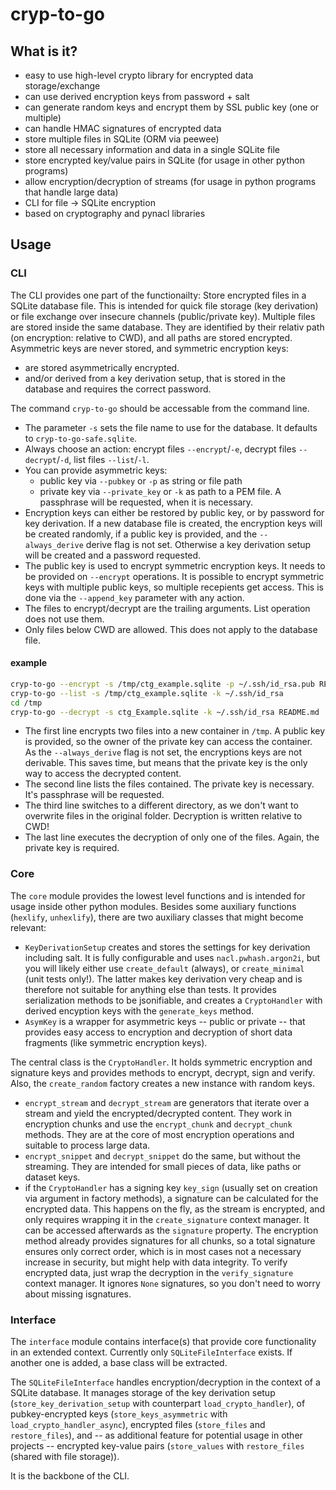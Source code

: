 # cryp-to-go

## What is it?

- easy to use high-level crypto library for encrypted data storage/exchange
- can use derived encryption keys from password + salt
- can generate random keys and encrypt them by SSL public key (one or multiple)
- can handle HMAC signatures of encrypted data
- store multiple files in SQLite (ORM via peewee)
- store all necessary information and data in a single SQLite file
- store encrypted key/value pairs in SQLite (for usage in other python programs)
- allow encryption/decryption of streams (for usage in python programs that handle large data)
- CLI for file -> SQLite encryption
- based on cryptography and pynacl libraries

## Usage

### CLI

The CLI provides one part of the functionailty: 
Store encrypted files in a SQLite database file. This is intended for quick file storage (key derivation) 
or file exchange over insecure channels (public/private key).
Multiple files are stored inside the same database. They are identified by their relativ path 
(on encryption: relative to CWD), and all paths are stored encrypted. Asymmetric keys are
never stored, and symmetric encryption keys:
- are stored asymmetrically encrypted.
- and/or derived from a key derivation setup, that is stored in the database and 
 requires the correct password.

The command `cryp-to-go` should be accessable from the command line. 
- The parameter `-s` sets the file name to use for the database. It defaults to `cryp-to-go-safe.sqlite`.
- Always choose an action: encrypt files `--encrypt`/`-e`, decrypt files `--decrypt`/`-d`, list files `--list`/`-l`.
- You can provide asymmetric keys:
  - public key via `--pubkey` or `-p` as string or file path
  - private key via `--private_key` or `-k` as path to a PEM file. A passphrase will be requested, when it is necessary.
- Encryption keys can either be restored by public key, or by password for key derivation.
 If a new database file is created, the encryption keys will be created randomly, 
 if a public key is provided, and the `--always_derive` derive flag is not set. Otherwise
 a key derivation setup will be created and a password requested.
- The public key is used to encrypt symmetric encryption keys. 
 It needs to be provided on `--encrypt` operations. It is possible to encrypt symmetric keys
 with multiple public keys, so multiple recepients get access.
 This is done via the `--append_key` parameter with any action.
- The files to encrypt/decrypt are the trailing arguments. List operation does not use them.
- Only files below CWD are allowed. This does not apply to the database file.

#### example
```bash
cryp-to-go --encrypt -s /tmp/ctg_example.sqlite -p ~/.ssh/id_rsa.pub README.md setup.py
cryp-to-go --list -s /tmp/ctg_example.sqlite -k ~/.ssh/id_rsa
cd /tmp
cryp-to-go --decrypt -s ctg_Example.sqlite -k ~/.ssh/id_rsa README.md
```
- The first line encrypts two files into a new container in `/tmp`. A public key is provided,
so the owner of the private key can access the container. As the `--always_derive` flag is not set,
the encryptions keys are not derivable. This saves time, but means that the private key is the
only way to access the decrypted content.
- The second line lists the files contained. The private key is necessary. 
It's passphrase will be requested.
- The third line switches to a different directory, as we don't want to overwrite files in the 
original folder. Decryption is written relative to CWD!
- The last line executes the decryption of only one of the files. Again, the private key is required.

### Core

The `core` module provides the lowest level functions and is intended for usage inside
other python modules. Besides some auxiliary functions (`hexlify`, `unhexlify`), 
there are two auxiliary classes that might become relevant:
- `KeyDerivationSetup` creates and stores the settings for key derivation including salt.
 It is fully configurable and uses `nacl.pwhash.argon2i`, but you will likely either use
 `create_default` (always), or `create_minimal` (unit tests only!). The latter makes key 
 derivation very cheap and is therefore not suitable for anything else than tests. It 
 provides serialization methods to be jsonifiable, and creates a `CryptoHandler` with
 derived encyption keys with the `generate_keys` method.
- `AsymKey` is a wrapper for asymmetric keys -- public or private -- that provides
 easy access to encryption and decryption of short data fragments 
 (like symmetric encryption keys).

The central class is the `CryptoHandler`. It holds symmetric encryption and signature keys
and provides methods to encrypt, decrypt, sign and verify. Also, the `create_random` factory
creates a new instance with random keys.
- `encrypt_stream` and `decrypt_stream` are generators that iterate over a stream and
 yield the encrypted/decrypted content. They work in encryption chunks and use the 
 `encrypt_chunk` and `decrypt_chunk` methods. They are at the core of most encryption
 operations and suitable to process large data.
- `encrypt_snippet` and `decrypt_snippet` do the same, but without the streaming. 
 They are intended for small pieces of data, like paths or dataset keys.
- if the `CryptoHandler` has a signing key `key_sign` (usually set on creation via 
 argument in factory methods), a signature can be calculated for the encrypted data.
 This happens on the fly, as the stream is encrypted, and only requires wrapping 
 it in the `create_signature` context manager. It can be accessed afterwards as the
 `signature` property. The encryption method already provides signatures for all
 chunks, so a total signature ensures only correct order, which is in most cases
 not a necessary increase in security, but might help with data integrity. To verify
 encrypted data, just wrap the decryption in the `verify_signature` context manager.
 It ignores `None` signatures, so you don't need to worry about missing isgnatures.
 
### Interface

The `interface` module contains interface(s) that provide core functionality in an 
extended context. Currently only `SQLiteFileInterface` exists. If another one is
added, a base class will be extracted.

The `SQLiteFileInterface` handles encryption/decryption in the context of a SQLite
database. It manages storage of the key derivation setup 
(`store_key_derivation_setup` with counterpart `load_crypto_handler`), 
of pubkey-encrypted keys (`store_keys_asymmetric` with `load_crypto_handler_async`), 
encrypted files (`store_files` and `restore_files`), and -- as additional 
feature for potential usage in
other projects -- encrypted key-value pairs (`store_values` with `restore_files` 
(shared with file storage)).

It is the backbone of the CLI.
